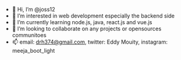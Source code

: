 - 👋 Hi, I’m @joss12
- 👀 I’m interested in web development especially the backend side
- 🌱 I’m currently learning node.js, java, react.js and vue.js
- 💞️ I’m looking to collaborate on any projects or opensources communitoes
- 📫 email: drh374@gmail.com, twitter: Eddy Mouity, instagram: meeja_boot_light

<!---
joss12/joss12 is a ✨ special ✨ repository because its `README.md` (this file) appears on your GitHub profile.
You can click the Preview link to take a look at your changes.
--->
